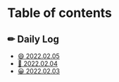# Table of contents

## ✏ Daily Log

* [😄 2022.02.05](README.md)
* [🙂 2022.02.04](daily-log/2022.02.04.md)
* [😀 2022.02.03](daily-log/2022.02.03.md)
